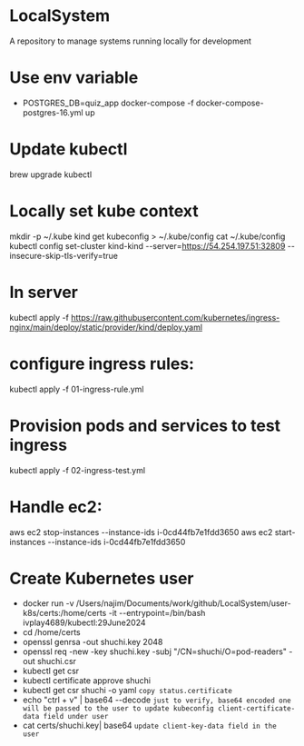 # LocalSystem
A repository to manage systems running locally for development

# Use env variable
- POSTGRES_DB=quiz_app docker-compose -f docker-compose-postgres-16.yml up


# Update kubectl 
brew upgrade kubectl

# Locally set kube context
mkdir -p ~/.kube
kind get kubeconfig > ~/.kube/config
cat ~/.kube/config
kubectl config set-cluster kind-kind --server=https://54.254.197.51:32809 --insecure-skip-tls-verify=true

# In server
kubectl apply -f https://raw.githubusercontent.com/kubernetes/ingress-nginx/main/deploy/static/provider/kind/deploy.yaml
# configure ingress rules:
kubectl apply -f 01-ingress-rule.yml
# Provision pods and services to test ingress
kubectl apply -f 02-ingress-test.yml


# Handle ec2:
aws ec2 stop-instances --instance-ids i-0cd44fb7e1fdd3650
aws ec2 start-instances --instance-ids i-0cd44fb7e1fdd3650



# Create Kubernetes user
- docker run -v /Users/najim/Documents/work/github/LocalSystem/user-k8s/certs:/home/certs -it --entrypoint=/bin/bash ivplay4689/kubectl:29June2024
- cd /home/certs
- openssl genrsa -out shuchi.key 2048
- openssl req -new -key shuchi.key -subj "/CN=shuchi/O=pod-readers" -out shuchi.csr
- kubectl get csr
- kubectl certificate approve shuchi
- kubectl get csr shuchi -o yaml `copy status.certificate`
- echo "ctrl + v" | base64 --decode `just to verify, base64 encoded one will be passed to the user to update kubeconfig client-certificate-data field under user`
- cat certs/shuchi.key| base64 `update client-key-data field in the user`